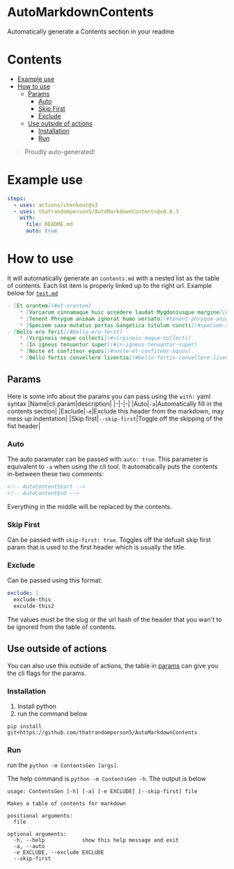 # AutoMarkdownContents

Automatically generate a Contents section in your readme
# Contents
<!-- AutoContentStart -->
- [Example use](#example-use)
- [How to use](#how-to-use)
    * [Params](#params)
        - [Auto](#auto)
        - [Skip First](#skip-first)
        - [Exclude](#exclude)
    * [Use outside of actions](#use-outside-of-actions)
        - [Installation](#installation)
        - [Run](#run)

<!-- AutoContentEnd -->
> Proudly auto-generated!
# Example use
```yaml
steps:
  - uses: actions/checkout@v3
  - uses: thatrandomperson5/AutoMarkdownContents@v0.0.3
    with:
      file: README.md
      auto: true
```
# How to use
It will automatically generate an `contents.md` with a nested list as the table of contents. Each list item is properly linked up to the right url. Example below for [`test.md`](https://github.com/thatrandomperson5/AutoMarkdownContents/blob/main/test.md)
```md
- [Et orantem](#et-orantem)
    * [Variarum cinnamaque huic accedere laudat Mygdoniusque margine](#variarum-cinnamaque-huic-accedere-laudat-mygdoniusque-margine)
    * [Tenent Phrygum animam ignorat humo versato](#tenent-phrygum-animam-ignorat-humo-versato)
    * [Speciem saxa mutatus portas Gangetica titulum cuncti](#speciem-saxa-mutatus-portas-gangetica-titulum-cuncti)
- [Bello ero ferit](#bello-ero-ferit)
    * [Virgineis neque collecti](#virgineis-neque-collecti)
    * [In igneus tenuantur super](#in-igneus-tenuantur-super)
    * [Nocte et confiteor equos](#nocte-et-confiteor-equos)
    * [Bello fortis convellere liventia](#bello-fortis-convellere-liventia)

```
## Params
Here is some info about the params you can pass using the `with:` yaml syntax
|Name|cli param|description|
|-|-|-|
|Auto|`-a`|Automatically fill in the contents section|
|Exclude|`-e`|Exclude this header from the markdown, may mess up indentation|
|Skip first|`--skip-first`|Toggle off the skipping of the fist header|
### Auto
The auto paramater can be passed with `auto: true`. This parameter is equivalent to `-a` when using the cli tool. It automatically puts the contents in-between these two comments:
```html
<!-- AutoContentStart -->
<!-- AutoContentEnd -->
```
Everything in the middle will be replaced by the contents.
### Skip First
Can be passed with `skip-first: true`. Toggles off the defualt skip first param that is used to the first header which is usually the title.
### Exclude
Can be passed using this format:
```yaml
exclude: |
  exclude-this
  exculde-this2
```
The values must be the slug or the url hash of the header that you wan't to be ignored from the table of contents.
## Use outside of actions
You can also use this outside of actions, the table in [params](#params) can give you the cli flags for the params.
### Installation
1. Install python
2. run the command below
  ```
  pip install git+https://github.com/thatrandomperson5/AutoMarkdownContents
  ```
### Run
run the `python -m ContentsGen [args]`. 

The help command is `python -m ContentsGen -h`. The output is below
```
usage: ContentsGen [-h] [-a] [-e EXCLUDE] [--skip-first] file

Makes a table of contents for markdown

positional arguments:
  file

optional arguments:
  -h, --help            show this help message and exit
  -a, --auto
  -e EXCLUDE, --exclude EXCLUDE
  --skip-first

```
